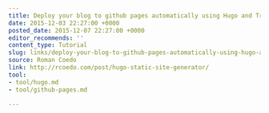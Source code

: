 ```yaml
---
title: Deploy your blog to github pages automatically using Hugo and Travis
date: 2015-12-03 22:27:00 +0000
posted_date: 2015-12-07 22:27:00 +0000
editor_recommends: ''
content_type: Tutorial
slug: links/deploy-your-blog-to-github-pages-automatically-using-hugo-and-travis
source: Roman Coedo
link: http://rcoedo.com/post/hugo-static-site-generator/
tool:
- tool/hugo.md
- tool/github-pages.md

---
```

